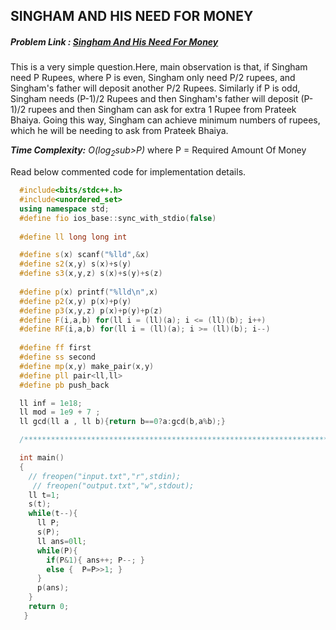 ## SINGHAM AND HIS NEED FOR MONEY
##### Problem Link : [Singham And His Need For Money](https://hack.codingblocks.com/contests/c/1001/1194)  

This is a very simple question.Here, main observation is that, if Singham need P Rupees, where P is even, Singham only need P/2 rupees, and Singham's father will deposit another P/2 Rupees. Similarly if P is odd, Singham needs (P-1)/2 Rupees and then Singham's father will deposit (P-1)/2 rupees and then Singham can ask for extra 1 Rupee from Prateek Bhaiya. Going this way, Singham can achieve minimum numbers of rupees, which he will be needing to ask from Prateek Bhaiya. 

_**Time Complexity:** O(log<sub>2</sub>sub>P)_ where P = Required Amount Of Money

Read below commented code for implementation details.
```C++
  #include<bits/stdc++.h>
  #include<unordered_set>
  using namespace std;
  #define fio ios_base::sync_with_stdio(false)
   
  #define ll long long int

  #define s(x) scanf("%lld",&x)
  #define s2(x,y) s(x)+s(y)
  #define s3(x,y,z) s(x)+s(y)+s(z)
   
  #define p(x) printf("%lld\n",x)
  #define p2(x,y) p(x)+p(y)
  #define p3(x,y,z) p(x)+p(y)+p(z)
  #define F(i,a,b) for(ll i = (ll)(a); i <= (ll)(b); i++)
  #define RF(i,a,b) for(ll i = (ll)(a); i >= (ll)(b); i--)
   
  #define ff first
  #define ss second
  #define mp(x,y) make_pair(x,y)
  #define pll pair<ll,ll>
  #define pb push_back

  ll inf = 1e18;
  ll mod = 1e9 + 7 ;
  ll gcd(ll a , ll b){return b==0?a:gcd(b,a%b);}

  /****************************************************************************/

  int main()
  {
    // freopen("input.txt","r",stdin);
     // freopen("output.txt","w",stdout);
    ll t=1;
    s(t);
    while(t--){
      ll P;
      s(P);
      ll ans=0ll;
      while(P){
        if(P&1){ ans++; P--; }
        else {  P=P>>1; }
      }
      p(ans);
    }
    return 0;
   }
```
